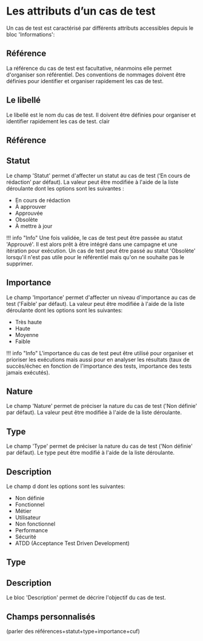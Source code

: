 
# Les attributs d’un cas de test

Un cas de test est caractérisé par différents attributs accessibles depuis le bloc 'Informations':

## Référence
La référence du cas de test est facultative, néanmoins elle permet d'organiser son référentiel. Des conventions de nommages doivent être définies pour identifier et organiser rapidement les cas de test.

## Le libellé 
Le libellé est le nom du cas de test. Il doivent être définies pour organiser et identifier rapidement les cas de test. clair 

## Référence

## Statut
Le champ 'Statut' permet d'affecter un statut au cas de test (‘En cours de rédaction’ par défaut). La valeur peut être modifiée à l'aide de la liste déroulante dont les options sont les suivantes :

 - En cours de rédaction
 - À approuver
 - Approuvée
 - Obsolète
 - À mettre à jour

!!! info "Info"
	Une fois validée, le cas de test peut être passée au statut 'Approuvé'. Il est alors prêt à être intégré dans une campagne et une itération pour exécution. 
Un cas de test peut être passé au statut 'Obsolète' lorsqu'il n'est pas utile pour le référentiel mais qu'on ne souhaite pas le supprimer.

## Importance
Le champ 'Importance' permet d'affecter un niveau d'importance au cas de test ('Faible' par défaut). La valeur peut être modifiée à l'aide de la liste déroulante dont les options sont les suivantes:

- Très haute
- Haute
- Moyenne
- Faible 

!!! info "Info"
	L'importance du cas de test peut être utilisé pour organiser et prioriser les exécutions mais aussi pour en analyser les résultats (taux de succès/échec en fonction de l'importance des tests, importance des tests jamais exécutés).

## Nature
Le champ 'Nature' permet de préciser la nature du cas de test ('Non définie' par défaut). La valeur peut être modifiée à l'aide de la liste déroulante.
 
## Type
Le champ 'Type' permet de préciser la nature du cas de test ('Non définie' par défaut). Le type peut être modifié à l'aide de la liste déroulante. 

## Description

Le champ d dont les options sont les suivantes:

- Non définie
- Fonctionnel
- Métier
- Utilisateur
- Non fonctionnel
- Performance
- Sécurité
- ATDD (Acceptance Test Driven Development)
 
## Type


## Description
Le bloc 'Description' permet de décrire l'objectif du cas de test. 

## Champs personnalisés



(parler des références+statut+type+importance+cuf)
<!--stackedit_data:
eyJoaXN0b3J5IjpbNTMxNzk2Mjg4LC03NjE3MjQ3MjksLTE4Nz
IzOTE4NTAsODg2ODg0MTI2LDM4MzQ0MDYzNSwxNzM3MTU0MTg4
LDEyNTU0MDA0NzksMjAzMDc3ODg3MiwtOTA5MzQ5MjgxLDM3Mj
AyNTY0MCwtNTIzODkzMDY5LDEzNzA3OTMxMiwtODA1NjczNDM3
XX0=
-->